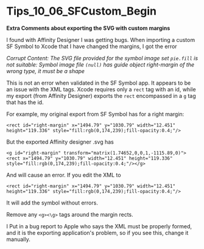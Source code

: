 # Tips_10_06_SFCustom_Begin

**Extra Comments about exporting the SVG with custom margins**

I found with Affinity Designer I was getting bugs. 
When importing a custom SF Symbol to Xcode that I have changed the margins, I got the error

*Corrupt Content: The SVG file provided for the symbol image set `pie.fill` is not suitable: Symbol image file `(null)` has guide object right-margin of the wrong type, it must be a shape*

This is not an error when validated in the SF Symbol app.  It appears to be an issue with the XML tags. Xcode requires only a `rect`   tag with an id, while my export (from Affinity Designer) exports the  `rect` encompassed in a `g` tag that has the id.   

For example, my  original export from SF Symbol has for a right margin: 

`<rect id="right-margin" x="1494.79" y="1030.79" width="12.451" height="119.336" style="fill:rgb(0,174,239);fill-opacity:0.4;"/>`


But the exported Affinity designer .svg has 

`<g id="right-margin" transform="matrix(1.74652,0,0,1,-1115.89,0)"><rect x="1494.79" y="1030.79" width="12.451" height="119.336" style="fill:rgb(0,174,239);fill-opacity:0.4;"/></g>`

And will cause an error. If you edit the XML to

 `<rect id="right-margin" x="1494.79" y="1030.79" width="12.451" height="119.336" style="fill:rgb(0,174,239);fill-opacity:0.4;"/>`

It will add the symbol without errors. 

Remove any `<g><\g>` tags around the margin rects. 

I Put in a bug report to Apple who says the XML must be properly formed, and it is the exporting application's problem, so if you see this, change it manually. 
